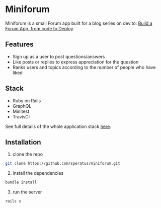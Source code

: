 # Miniforum
Miniforum is a small Forum app built for a blog series on dev.to: [Build a Forum App, from code to Deploy][series].

## Features

* Sign up as a user to post questions/answers
* Like posts or replies to express appreciation for the question
* Ranks users and topics according to the number of people who have liked 

## Stack

* Ruby on Rails
* GraphQL
* Minitest
* TravisCI

See full details of the whole application stack [here][series].

## Installation

1. clone the repo
```bash
git clone https://github.com/speratus/miniforum.git
```

2. install the dependencies
```bash
bundle install
```

3. run the server
```bash
rails s
```

[series]: https://dev.to/speratus/build-a-forum-app-from-code-to-deploy-3lcc/